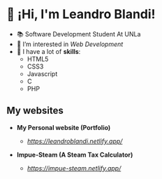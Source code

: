 # 👋 ¡Hi, I'm Leandro Blandi!

- 📚 Software Development Student At UNLa
- 👀 I’m interested in *Web Development*
- 🤖 I have a lot of **skills**:
  - HTML5 
  - CSS3
  - Javascript
  - C
  - PHP

## My websites

- **My Personal website (Portfolio)**
  - *https://leandroblandi.netlify.app/*

- **Impue-Steam (A Steam Tax Calculator)**
  - *https://impue-steam.netlify.app/*
  
<!---
leandroblandi/leandroblandi is a ✨ special ✨ repository because its `README.md` (this file) appears on your GitHub profile.
You can click the Preview link to take a look at your changes.
--->
